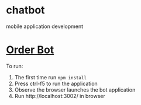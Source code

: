 # chatbot
mobile application development
# <a href="https://github.com/iMahalak18/chatbot">Order Bot</a>

To run:

1. The first time run `npm install`
2. Press ctrl-f5 to run the application
3. Observe the browser launches the bot application
4. Run http://localhost:3002/ in browser
